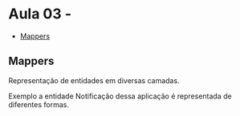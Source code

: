 # Aula 03 - 

* [Mappers](#mappers)

## Mappers

<p>Representação de entidades em diversas camadas.</p>
<p>Exemplo a entidade Notificação dessa aplicação é representada de diferentes formas.</p>
